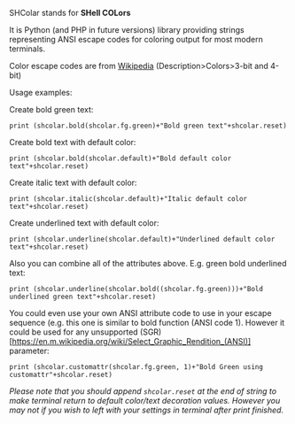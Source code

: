 SHColar stands for **SHell COLors**

It is Python (and PHP in future versions)  library providing strings representing ANSI escape codes for coloring output for most modern terminals.

Color escape codes are from [Wikipedia](https://en.m.wikipedia.org/wiki/ANSI_escape_code) (Description>Colors>3-bit and 4-bit)

Usage examples:

Create bold green text:

`print (shcolar.bold(shcolar.fg.green)+"Bold green text"+shcolar.reset)`

Create bold text with default color:

`print (shcolar.bold(shcolar.default)+"Bold default color text"+shcolar.reset)`

Create italic text with default color:

`print (shcolar.italic(shcolar.default)+"Italic default color text"+shcolar.reset)`

Create underlined text with default color:

`print (shcolar.underline(shcolar.default)+"Underlined default color text"+shcolar.reset)`

Also you can combine all of the attributes above. E.g. green bold underlined text:

`print (shcolar.underline(shcolar.bold((shcolar.fg.green)))+"Bold underlined green text"+shcolar.reset)`

You could even use your own ANSI attribute code to use in your escape sequence (e.g. this one is similar to bold function (ANSI code 1). However it could be used for any unsupported (SGR)[https://en.m.wikipedia.org/wiki/Select_Graphic_Rendition_(ANSI)] parameter:

`print (shcolar.customattr(shcolar.fg.green, 1)+"Bold Green using customattr"+shcolar.reset)`

_Please note that you should append `shcolar.reset` at the end of string to make terminal return to default color/text decoration values. However you may not if you wish to left with your settings in terminal after print finished._